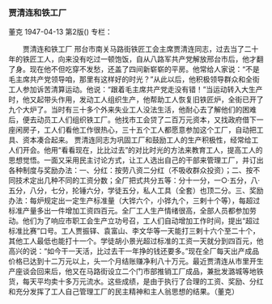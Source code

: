 ### 贾清连和铁工厂
董克
1947-04-13
第2版()
专栏：

　　贾清连和铁工厂
    邢台市南关马路街铁匠工会主席贾清连同志，过去当了二十年的铁匠工人，向来没有吃过一顿饱饭，自从八路军共产党解放邢台市后，他才翻了身。现在他不但吃穿不发愁，还盖了四间新崭崭的平房。他常给人家说：“不是毛主席共产党领导咱，那里有这样好的时光？”从此以后，他积极领导群众和全街工人参加诉苦清算运动。他说：“跟着毛主席共产党走没有错！”当运动转入大生产时，他又起带头作用，发动工人组织生产，他帮助工人恢复旧铁匠炉，全街已开了九个大炉了。当时有三十多个外来失业工人没法生活，他耐心去了解他们的困难后，便去动员工人们组织铁工厂。他找市工会贷了二百万元资本，又找政府借下一座闲房子，工人们看他工作很热心，三十五个工人都愿意参加这个工厂，自动把工具、资本凑合起来。
    贾清连同志为巩固工厂和鼓励工人的生产积极性，经常给工人们开会。他用“看看现在，比比过去”的对比时光的方法来教育工人，提高工人的思想觉悟。一面又采用民主讨论方式，让工人选出自己的干部来管理工厂，并订出各种制度与奖励办法：一、分红：按劳八资二分红（不吸收群众投资）；二、按不同技术定出几种不同的工资分数；全厂把式共分五等：分十一分，一○·五分，八·五分，八分，七分，抡锤六分，学徒五分，私人工具（全套）也顶二分。三、奖励办法：每炉规定出一定生产标准量（大铧六个，小铧九个，三剌十个等），每超过标准产量多出一件增加工资四百元。全厂工人生产情绪很高，全部人员都参加劳动。他们为了响应市职工会生产立功号召，工人们自动增加工作时间，提出“超过标准比赛”口号。工人贾振铎、袁富山、李文华等一天能打三剌十六个至二十个，其他工人最低也能打十一个。学徒胡小景光超过标准的工资一天就分到四百元，他高兴的说：“如今干一天活，比过去干一年挣的钱还要多。”现在全厂每天出产成品价格已达到十二万元以上，头一个月结账赚净利八十万元。最近贾清连从市里开生产座谈会回来后，他又在马路街设立二个门市部推销工厂成品，兼批发潞城等地铁货，每天平均卖十多万元流水。这些成绩，是由于执行了合理的工资、奖励、分红和充分发挥了工人自己管理工厂的民主精神和主人翁思想的结果。（董克）
